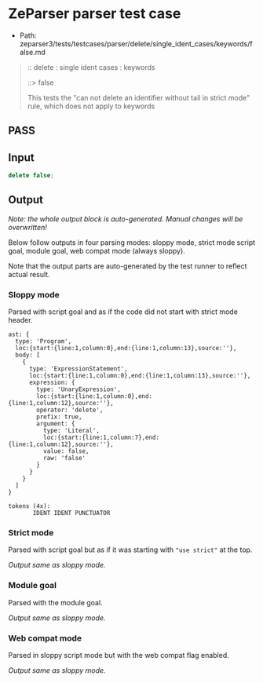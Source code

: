 # ZeParser parser test case

- Path: zeparser3/tests/testcases/parser/delete/single_ident_cases/keywords/false.md

> :: delete : single ident cases : keywords
>
> ::> false
>
> This tests the "can not delete an identifier without tail in strict mode" rule, which does not apply to keywords

## PASS

## Input

`````js
delete false;
`````

## Output

_Note: the whole output block is auto-generated. Manual changes will be overwritten!_

Below follow outputs in four parsing modes: sloppy mode, strict mode script goal, module goal, web compat mode (always sloppy).

Note that the output parts are auto-generated by the test runner to reflect actual result.

### Sloppy mode

Parsed with script goal and as if the code did not start with strict mode header.

`````
ast: {
  type: 'Program',
  loc:{start:{line:1,column:0},end:{line:1,column:13},source:''},
  body: [
    {
      type: 'ExpressionStatement',
      loc:{start:{line:1,column:0},end:{line:1,column:13},source:''},
      expression: {
        type: 'UnaryExpression',
        loc:{start:{line:1,column:0},end:{line:1,column:12},source:''},
        operator: 'delete',
        prefix: true,
        argument: {
          type: 'Literal',
          loc:{start:{line:1,column:7},end:{line:1,column:12},source:''},
          value: false,
          raw: 'false'
        }
      }
    }
  ]
}

tokens (4x):
       IDENT IDENT PUNCTUATOR
`````

### Strict mode

Parsed with script goal but as if it was starting with `"use strict"` at the top.

_Output same as sloppy mode._

### Module goal

Parsed with the module goal.

_Output same as sloppy mode._

### Web compat mode

Parsed in sloppy script mode but with the web compat flag enabled.

_Output same as sloppy mode._
